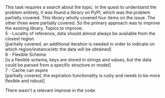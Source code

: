 
This task requires a search about the topic. In the quest to understand the problem entirely, it was found a library on PyPI, which was the problem partially covered. This library wholly covered four items on the issue.  The other three were partially covered. So the primary approach was to improve the existing library.
Topics to improve:<br />
5 - Locality of reference, data should almost always be available from the closest region<br />
    [partially covered, an additional iteration is needed in order to indicate on which region/instance/etc the data will be obtained]<br />
6 - Flexible Schema<br />
    [is a flexible schema, keys are stored in strings and values, but the data could be parsed from a specific structure or model]<br />
7 - Cache can expire<br />
    [partially covered, the expiration functionality is rusty and needs to be more flexible and robust]<br />
    
There wasn't a relevant improve in the code.
